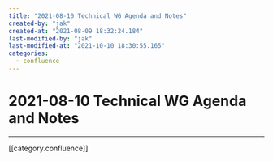 ```yaml
---
title: "2021-08-10 Technical WG Agenda and Notes"
created-by: "jak"
created-at: "2021-08-09 18:32:24.184"
last-modified-by: "jak"
last-modified-at: "2021-10-10 18:30:55.165"
categories:
  - confluence
---
```


# 2021-08-10 Technical WG Agenda and Notes


---

[[category.confluence]]
